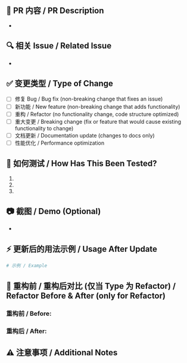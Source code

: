<!-- 
在提交PR之前，请认真阅读以下规则。
1. 我们每行的字符限制是120，提交代码前请在保持语义清晰的基础上，尽你所能的压缩代码行数
2. 我们强制要求单引号优先；但由于一些历史提交的文件并没有做相关要求，因此代码仓库中还存在一些不规范的代码，如果你修改到某个文件，请顺便处理整个文件，变成单引号优先。
3. 我们禁止在代码中使用print，请在提交之前删除所有的print语句
4. 我们禁止无意义的注释，包括重复一遍函数名，翻译代码，显而易见。注释应该讲“为什么这么写”，即对一大段代码讲解执行逻辑、设计思路、参考来源或解决了什么问题。
5. 在提交PR之前，请在你的分支上执行如下命令
```bash
pip install flake8-quotes
pip install flake8-bugbear
make lint-only-diff
```

Please read the following rules carefully before submitting a PR.
1. We have a character limit of 120 per line. Please compress the code lines as much as possible while maintaining semantic clarity before submitting code.
2. We enforce single quotes priority; however, due to some historical commits that didn't follow this requirement, there are still some non-standard codes in the codebase. If you modify a file, please also process the entire file to use single quotes priority.
3. We prohibit the use of print in code. Please delete all print statements before submitting.
4. We prohibit meaningless comments, including repeating function names, translating code, or stating the obvious. Comments should explain "why it's written this way", i.e., explain the execution logic, design ideas, reference sources, or problems solved for a large block of code.
5. Before submitting a PR, please execute the following commands on your branch
```bash
pip install flake8-quotes
pip install flake8-bugbear
make lint-only-diff
```
-->

## 📌 PR 内容 / PR Description
<!-- 简要描述本次 PR 的改动点 / Briefly describe the changes in this PR -->
- 

## 🔍 相关 Issue / Related Issue
<!-- 例如：Fix #123 / Close #456 -->
- 

## ✅ 变更类型 / Type of Change
<!-- 勾选对应选项 / Check the relevant options -->
- [ ] 修复 Bug / Bug fix (non-breaking change that fixes an issue)
- [ ] 新功能 / New feature (non-breaking change that adds functionality)
- [ ] 重构 / Refactor (no functionality change, code structure optimized)
- [ ] 重大变更 / Breaking change (fix or feature that would cause existing functionality to change)
- [ ] 文档更新 / Documentation update (changes to docs only)
- [ ] 性能优化 / Performance optimization

## 🧪 如何测试 / How Has This Been Tested?
<!-- 描述测试步骤 / Describe the tests that you ran to verify your changes -->
1. 
2. 
3. 

## 📷 截图 / Demo (Optional)
<!-- 如果是文档改动或者性能优化 / If document changes or performance optimization, please attach screenshots -->
- 

## ⚡ 更新后的用法示例 / Usage After Update
<!-- 请提供更新后的调用示例 / Provide example(s) of usage after your changes -->
```python
# 示例 / Example
```

## 🔄 重构前 / 重构后对比 (仅当 Type 为 Refactor) / Refactor Before & After (only for Refactor)
<!-- 请提供重构前后的调用对比 / Provide before & after usage for refactor -->

### 重构前 / Before:


### 重构后 / After:


## ⚠️ 注意事项 / Additional Notes
<!-- 是否有依赖更新、迁移步骤或其他注意点 / Mention dependencies, migration steps, or any other concerns -->

